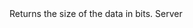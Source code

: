 <function name="GetNumBits" parent="bf_read" type="classfunc">
	<description>
		Returns the size of the data in bits.
	</description>
	<realm>Server</realm>
	<rets>
		<ret name="bits" type="number"></ret>
	</rets>
</function>